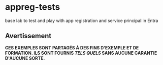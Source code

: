 # appreg-tests
base lab to test and play with app registration and service principal in Entra

## Avertissement
**CES EXEMPLES SONT PARTAGÉS À DES FINS D'EXEMPLE ET DE FORMATION. ILS SONT FOURNIS *TELS QUELS* SANS AUCUNE GARANTIE D'AUCUNE SORTE.**